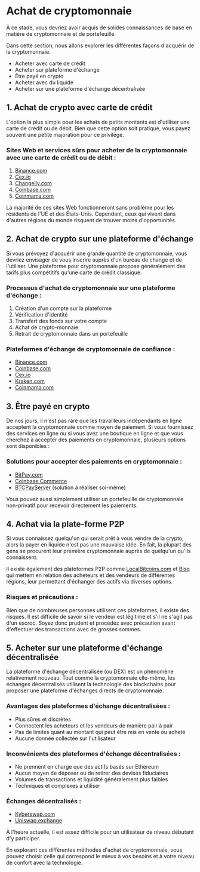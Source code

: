 # Achat de cryptomonnaie

À ce stade, vous devriez avoir acquis de solides connaissances de base en matière de cryptomonnaie et de portefeuille.

Dans cette section, nous allons explorer les différentes façons d'acquérir de la cryptomonnaie.

- Acheter avec carte de crédit
- Acheter sur plateforme d'échange
- Être payé en crypto
- Acheter avec du liquide
- Acheter sur une plateforme d'échange décentralisée

## 1. Achat de crypto avec carte de crédit

L'option la plus simple pour les achats de petits montants est d'utiliser une carte de crédit ou de débit. Bien que cette option soit pratique, vous payez souvent une petite majoration pour ce privilège.

### Sites Web et services sûrs pour acheter de la cryptomonnaie avec une carte de crédit ou de débit :
1. [Binance.com](https://www.binance.com/fr/register?ref=42579924)
2. [Cex.io](https://cex.io/r/2/up131140473/2)
3. [Changelly.com](https://changelly.com/?ref_id=gj6utb868eyusrf7)
4. [Coinbase.com](https://coinbase.com)
5. [Coinmama.com](https://go.coinmama.com/visit/?bta=61248&nci=5370)

La majorité de ces sites Web fonctionneront sans problème pour les résidents de l'UE et des États-Unis. Cependant, ceux qui vivent dans d'autres régions du monde risquent de trouver moins d'opportunités.

## 2. Achat de crypto sur une plateforme d'échange

Si vous prévoyez d'acquérir une grande quantité de cryptomonnaie, vous devriez envisager de vous inscrire auprès d'un bureau de change et de l'utiliser. Une plateforme pour cryptomonnaie propose généralement des tarifs plus compétitifs qu'une carte de crédit classique.

### Processus d'achat de cryptomonnaie sur une plateforme d'échange :
1. Création d'un compte sur la plateforme
2. Vérification d'identité
3. Transfert des fonds sur votre compte
4. Achat de crypto-monnaie
5. Retrait de cryptomonnaie dans un portefeuille

### Plateformes d'échange de cryptomonnaie de confiance :
* [Binance.com](https://www.binance.com/fr/register?ref=42579924)
* [Coinbase.com](https://coinbase.com)
* [Cex.io](https://cex.io/r/0/up131140473/0)
* [Kraken.com](https://kraken.com)
* [Coinmama.com](https://go.coinmama.com/visit/?bta=61248&nci=5343)

## 3. Être payé en crypto

De nos jours, il n'est pas rare que les travailleurs indépendants en ligne acceptent la cryptomonnaie comme moyen de paiement. Si vous fournissez des services en ligne ou si vous avez une boutique en ligne et que vous cherchez à accepter des paiements en cryptomonnaie, plusieurs options sont disponibles :

### Solutions pour accepter des paiements en cryptomonnaie :
- [BitPay.com](https://bitpay.com)
- [Coinbase Commerce](https://commerce.coinbase.com)
- [BTCPayServer](https://btcpayserver.org) (solution à réaliser soi-même)

Vous pouvez aussi simplement utiliser un portefeuille de cryptomonnaie non-privatif pour recevoir directement les paiements.

## 4. Achat via la plate-forme P2P

Si vous connaissez quelqu'un qui serait prêt à vous vendre de la crypto, alors la payer en liquide n'est pas une mauvaise idée. En fait, la plupart des gens se procurent leur première cryptomonnaie auprès de quelqu'un qu'ils connaissent. 

Il existe également des plateformes P2P comme [LocalBitcoins.com](https://localbitcoins.com) et [Bisq](https://bisq.network) qui mettent en relation des acheteurs et des vendeurs de différentes régions, leur permettant d'échanger des actifs via diverses options. 

### Risques et précautions :
Bien que de nombreuses personnes utilisent ces plateformes, il existe des risques. Il est difficile de savoir si le vendeur est légitime et s'il ne s'agit pas d'un escroc. Soyez donc prudent et procédez avec précaution avant d'effectuer des transactions avec de grosses sommes.

## 5. Acheter sur une plateforme d'échange décentralisée

La plateforme d'échange décentralisée (ou DEX) est un phénomène relativement nouveau. Tout comme la cryptomonnaie elle-même, les échanges décentralisés utilisent la technologie des blockchains pour proposer une plateforme d'échanges directs de cryptomonnaie. 

### Avantages des plateformes d'échange décentralisées :
- Plus sûres et discrètes
- Connectent les acheteurs et les vendeurs de manière pair à pair
- Pas de limites quant au montant qui peut être mis en vente ou acheté
- Aucune donnée collectée sur l'utilisateur

### Inconvénients des plateformes d'échange décentralisées :
- Ne prennent en charge que des actifs basés sur Ethereum
- Aucun moyen de déposer ou de retirer des devises fiduciaires
- Volumes de transactions et liquidité généralement plus faibles
- Techniques et complexes à utiliser

### Échanges décentralisés :
- [Kyberswap.com](https://kyberswap.com)
- [Uniswap.exchange](https://uniswap.exchange/swap)

À l'heure actuelle, il est assez difficile pour un utilisateur de niveau débutant d'y participer.

En explorant ces différentes méthodes d'achat de cryptomonnaie, vous pouvez choisir celle qui correspond le mieux à vos besoins et à votre niveau de confort avec la technologie.